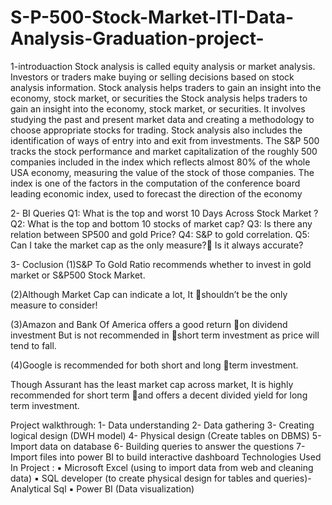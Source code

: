 # S-P-500-Stock-Market-ITI-Data-Analysis-Graduation-project-
 1-introduaction
Stock analysis is called equity analysis or market analysis.  Investors or traders make buying or selling decisions based on stock analysis information.  Stock analysis helps traders to gain an insight into the economy, stock market, or securities
the Stock analysis helps traders to gain an insight into the economy, stock market, 
or securities. It involves studying the past and present market data and creating a methodology 
to choose appropriate stocks for trading. Stock analysis also includes the identification of ways 
of entry into and exit from investments.
The S&P 500 tracks the stock performance and market capitalization of the roughly 500 
companies included in the index which reflects almost 80% of the whole USA economy, 
measuring the value of the stock of those companies.
The index is one of the factors in the computation of the conference board leading 
economic index, used to forecast the direction of the economy

2- BI Queries
Q1: What is the top and worst 10 Days Across Stock Market ?
Q2: What is the top and bottom 10 stocks of market cap?
Q3: Is there any relation between SP500 and gold Price?
Q4: S&P to  gold correlation.
Q5: Can I take the market cap as the only measure?         Is it always accurate?

3- Coclusion 
(1)S&P To Gold Ratio recommends whether to invest in gold market or S&P500 Stock Market.

(2)Although Market Cap can indicate a lot, It shouldn’t be the only measure to consider!

(3)Amazon and Bank Of America offers a good return on dividend investment But is not recommended in short term investment as price will tend to fall.

(4)Google is recommended for both short and long term investment.

Though Assurant has the least market cap across market, It is highly recommended for short term and offers a decent divided yield for long term investment.

Project walkthrough:
1- Data understanding
2- Data gathering
3- Creating logical design (DWH model)
4- Physical design (Create tables on DBMS)
5- Import data on database
6- Building queries to answer the questions
7- Import files into power BI to build interactive dashboard
Technologies Used In Project :
▪ Microsoft Excel (using to import data from web and cleaning data)
▪ SQL developer (to create physical design for tables and queries)- Analytical Sql
▪ Power BI (Data visualization)




